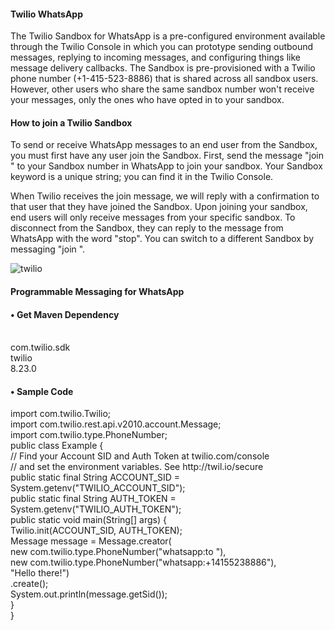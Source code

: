 <h4>Twilio WhatsApp</h4>
<p>The Twilio Sandbox for WhatsApp is a pre-configured environment available through the Twilio Console in which you can prototype sending outbound messages, replying to incoming messages, and configuring things like message delivery callbacks. 
The Sandbox is pre-provisioned with a Twilio phone number (+1-415-523-8886) that is shared across all sandbox users. However, other users who share the same sandbox number won't receive your messages, only the ones who have opted in to your sandbox.</p>

<h4>How to join a Twilio Sandbox</h4>
<p>To send or receive WhatsApp messages to an end user from the Sandbox, you must first have any user join the Sandbox.
First, send the message "join <your Sandbox keyword>" to your Sandbox number in WhatsApp to join your sandbox. Your Sandbox keyword is a unique string; you can find it in the Twilio Console.</p>
<p>When Twilio receives the join message, we will reply with a confirmation to that user that they have joined the Sandbox.
Upon joining your sandbox, end users will only receive messages from your specific sandbox. To disconnect from the Sandbox, they can reply to the message from WhatsApp with the word "stop". You can switch to a different Sandbox by messaging "join <other sandbox keyword>".</p>

![twilio](https://user-images.githubusercontent.com/80669589/147925506-4d5818a5-6fb5-4834-bcaf-8a36d0e2347f.png)

<h4>Programmable Messaging for WhatsApp</h4>

<h4>•	Get Maven Dependency</h4>
<p><dependency><br>
   <groupId>com.twilio.sdk</groupId><br>
   <artifactId>twilio</artifactId><br>
   <version>8.23.0</version><br>
</dependency></p>

<h4>•	Sample Code</h4>
<p>import com.twilio.Twilio;<br>
import com.twilio.rest.api.v2010.account.Message;<br>
import com.twilio.type.PhoneNumber;<br>
public class Example {<br>
    // Find your Account SID and Auth Token at twilio.com/console<br>
    // and set the environment variables. See http://twil.io/secure<br>
    public static final String ACCOUNT_SID = System.getenv("TWILIO_ACCOUNT_SID");<br>
    public static final String AUTH_TOKEN = System.getenv("TWILIO_AUTH_TOKEN");<br>
    public static void main(String[] args) {<br>
        Twilio.init(ACCOUNT_SID, AUTH_TOKEN);<br>
        Message message = Message.creator(<br>
                new com.twilio.type.PhoneNumber("whatsapp:to<phone number> "),<br>
                new com.twilio.type.PhoneNumber("whatsapp:+14155238886"),<br>
                "Hello there!")<br>
            .create();<br>
        System.out.println(message.getSid());<br>
    }<br>
}<br>
 </p>
